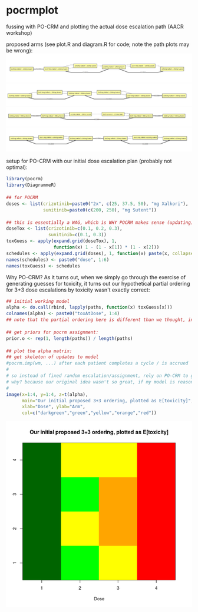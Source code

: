 # pocrmplot
fussing with PO-CRM and plotting the actual dose escalation path (AACR workshop)
  
proposed arms (see plot.R and diagram.R for code; note the path plots may be wrong):
![Arm 1](arm1.png)  
![Arm 2](arm2.png)  
![Arm 3](arm3.png)  
![Arm 4](arm4.png)   

setup for PO-CRM with our initial dose escalation plan (probably not optimal):

```R 
library(pocrm)
library(DiagrammeR)

## for POCRM 
doses <- list(crizotinib=paste0("2x", c(25, 37.5, 50), "mg Xalkori"),
              sunitinib=paste0(c(200, 250), "mg Sutent"))

## this is essentially a WAG, which is WHY POCRM makes sense (updating)
doseTox <- list(crizotinib=c(0.1, 0.2, 0.3),
                sunitinib=c(0.1, 0.3))
toxGuess <- apply(expand.grid(doseTox), 1,
                  function(x) 1 - (1 - x[1]) * (1 - x[2]))
schedules <- apply(expand.grid(doses), 1, function(x) paste(x, collapse=" + "))
names(schedules) <- paste0("dose", 1:6)
names(toxGuess) <- schedules
```

Why PO-CRM?  As it turns out, when we simply go through the exercise of generating guesses for toxicity, it turns out our hypothetical partial ordering for 3+3 dose escalations by toxicity wasn't exactly correct:

```R
## initial working model 
alpha <- do.call(rbind, lapply(paths, function(x) toxGuess[x]))
colnames(alpha) <- paste0("toxAtDose", 1:4)
## note that the partial ordering here is different than we thought, in `paths`!

## get priors for pocrm assignment:
prior.o <- rep(1, length(paths)) / length(paths)

## plot the alpha matrix:
## get skeleton of updates to model
#pocrm.imp(wm, ...) after each patient completes a cycle / is accrued 
#
# so instead of fixed random escalation/assignment, rely on PO-CRM to guide dose
# why? because our original idea wasn't so great, if my model is reasonable:
#
image(x=1:4, y=1:4, z=t(alpha),
      main="Our initial proposed 3+3 ordering, plotted as E[toxicity]",
      xlab="Dose", ylab="Arm",
      col=c("darkgreen","green","yellow","orange","red"))
```
![Toxicity working model](toxPlot.png)


